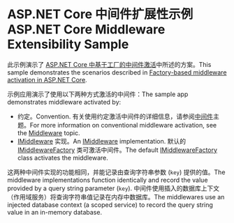 # <a name="aspnet-core-middleware-extensibility-sample"></a><span data-ttu-id="92a2c-101">ASP.NET Core 中间件扩展性示例</span><span class="sxs-lookup"><span data-stu-id="92a2c-101">ASP.NET Core Middleware Extensibility Sample</span></span>

<span data-ttu-id="92a2c-102">此示例演示了 [ASP.NET Core 中基于工厂的中间件激活](https://docs.microsoft.com/aspnet/core/fundamentals/middleware/middleware-extensibility)中所述的方案。</span><span class="sxs-lookup"><span data-stu-id="92a2c-102">This sample demonstrates the scenarios described in [Factory-based middleware activation in ASP.NET Core](https://docs.microsoft.com/aspnet/core/fundamentals/middleware/middleware-extensibility).</span></span>

<span data-ttu-id="92a2c-103">示例应用演示了使用以下两种方式激活的中间件：</span><span class="sxs-lookup"><span data-stu-id="92a2c-103">The sample app demonstrates middleware activated by:</span></span>

* <span data-ttu-id="92a2c-104">约定。</span><span class="sxs-lookup"><span data-stu-id="92a2c-104">Convention.</span></span> <span data-ttu-id="92a2c-105">有关使用约定激活中间件的详细信息，请参阅[中间件](https://docs.microsoft.com/aspnet/core/fundamentals/middleware/)主题。</span><span class="sxs-lookup"><span data-stu-id="92a2c-105">For more information on conventional middleware activation, see the [Middleware](https://docs.microsoft.com/aspnet/core/fundamentals/middleware/) topic.</span></span>
* <span data-ttu-id="92a2c-106">[IMiddleware](https://docs.microsoft.com/dotnet/api/microsoft.aspnetcore.http.imiddleware) 实现。</span><span class="sxs-lookup"><span data-stu-id="92a2c-106">An [IMiddleware](https://docs.microsoft.com/dotnet/api/microsoft.aspnetcore.http.imiddleware) implementation.</span></span> <span data-ttu-id="92a2c-107">默认的 [IMiddlewareFactory](https://docs.microsoft.com/dotnet/api/microsoft.aspnetcore.http.imiddlewarefactory) 类可激活中间件。</span><span class="sxs-lookup"><span data-stu-id="92a2c-107">The default [IMiddlewareFactory](https://docs.microsoft.com/dotnet/api/microsoft.aspnetcore.http.imiddlewarefactory) class activates the middleware.</span></span>

<span data-ttu-id="92a2c-108">这两种中间件实现的功能相同，并能记录由查询字符串参数 (`key`) 提供的值。</span><span class="sxs-lookup"><span data-stu-id="92a2c-108">The middleware implementations function identically and record the value provided by a query string parameter (`key`).</span></span> <span data-ttu-id="92a2c-109">中间件使用插入的数据库上下文（作用域服务）将查询字符串值记录在内存中数据库。</span><span class="sxs-lookup"><span data-stu-id="92a2c-109">The middlewares use an injected database context (a scoped service) to record the query string value in an in-memory database.</span></span>
